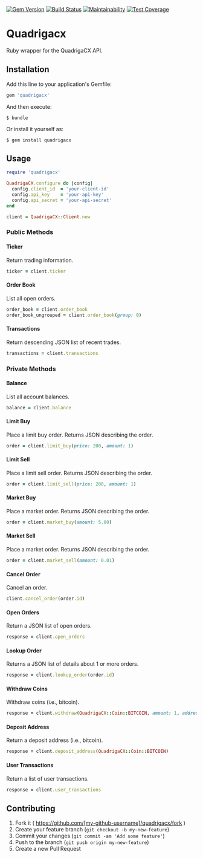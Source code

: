 [![Gem Version](https://badge.fury.io/rb/quadrigacx.svg)](https://badge.fury.io/rb/quadrigacx)
[![Build Status](https://travis-ci.org/mhluska/quadrigacx.svg?branch=master)](https://travis-ci.org/mhluska/quadrigacx)
[![Maintainability](https://api.codeclimate.com/v1/badges/f0ec6c87254b1cfafe46/maintainability)](https://codeclimate.com/github/mhluska/quadrigacx/maintainability)
[![Test Coverage](https://api.codeclimate.com/v1/badges/f0ec6c87254b1cfafe46/test_coverage)](https://codeclimate.com/github/mhluska/quadrigacx/test_coverage)

# Quadrigacx

Ruby wrapper for the QuadrigaCX API.

## Installation

Add this line to your application's Gemfile:

```ruby
gem 'quadrigacx'
```

And then execute:

    $ bundle

Or install it yourself as:

    $ gem install quadrigacx

## Usage

```ruby
require 'quadrigacx'

QuadrigaCX.configure do |config|
  config.client_id  = 'your-client-id'
  config.api_key    = 'your-api-key'
  config.api_secret = 'your-api-secret'
end

client = QuadrigaCX::Client.new
```

### Public Methods

#### Ticker

Return trading information.

```ruby
ticker = client.ticker
```

#### Order Book

List all open orders.

```ruby
order_book = client.order_book
order_book_ungrouped = client.order_book(group: 0)
```

#### Transactions

Return descending JSON list of recent trades.

```ruby
transactions = client.transactions
```

### Private Methods

#### Balance

List all account balances.

```ruby
balance = client.balance
```

#### Limit Buy

Place a limit buy order. Returns JSON describing the order.

```ruby
order = client.limit_buy(price: 200, amount: 1)
```

#### Limit Sell

Place a limit sell order. Returns JSON describing the order.

```ruby
order = client.limit_sell(price: 200, amount: 1)
```

#### Market Buy

Place a market order. Returns JSON describing the order.

```ruby
order = client.market_buy(amount: 5.00)
```

#### Market Sell

Place a market order. Returns JSON describing the order.

```ruby
order = client.market_sell(amount: 0.01)
```

#### Cancel Order

Cancel an order.

```ruby
client.cancel_order(order.id)
```

#### Open Orders

Return a JSON list of open orders.

```ruby
response = client.open_orders
```

#### Lookup Order

Returns a JSON list of details about 1 or more orders.

```ruby
response = client.lookup_order(order.id)
```

#### Withdraw Coins

Withdraw coins (i.e., bitcoin).

```ruby
response = client.withdraw(QuadrigaCX::Coin::BITCOIN, amount: 1, address: '1FAs1ywa3pqS6S5mvypXjCtHAzwCkymNUX')
```

#### Deposit Address

Return a deposit address (i.e., bitcoin).

```ruby
response = client.deposit_address(QuadrigaCX::Coin::BITCOIN)
```

#### User Transactions

Return a list of user transactions.

```ruby
response = client.user_transactions
```

## Contributing

1. Fork it ( https://github.com/[my-github-username]/quadrigacx/fork )
2. Create your feature branch (`git checkout -b my-new-feature`)
3. Commit your changes (`git commit -am 'Add some feature'`)
4. Push to the branch (`git push origin my-new-feature`)
5. Create a new Pull Request
